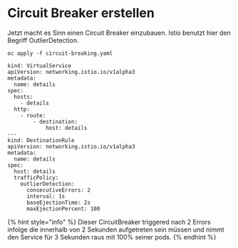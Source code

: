 # Circuit Breaker erstellen

Jetzt macht es Sinn einen Circuit Breaker einzubauen. Istio benutzt hier den Begriff OutlierDetection.

```text
oc apply -f circuit-breaking.yaml
```

```text
kind: VirtualService
apiVersion: networking.istio.io/v1alpha3
metadata:
  name: details
spec:
  hosts:
    - details
  http:
    - route:
        - destination:
            host: details
---
kind: DestinationRule
apiVersion: networking.istio.io/v1alpha3
metadata:
  name: details
spec:
  host: details
  trafficPolicy:
    outlierDetection:
      consecutiveErrors: 2
      interval: 1s
      baseEjectionTime: 2s
      maxEjectionPercent: 100
```

{% hint style="info" %}
Dieser CircuitBreaker triggered nach 2 Errors infolge die innerhalb von 2 Sekunden aufgetreten sein müssen und nimmt den Service für 3 Sekunden raus mit 100% seiner pods.
{% endhint %}

